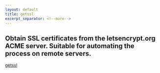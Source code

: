 ```yaml
---
layout: default
title: getssl
excerpt_separator: <!--more-->
---
```

## Obtain SSL certificates from the letsencrypt.org ACME server. Suitable for automating the process on remote servers.
<!--more-->
[getssl](https://github.com/srvrco/getssl)
